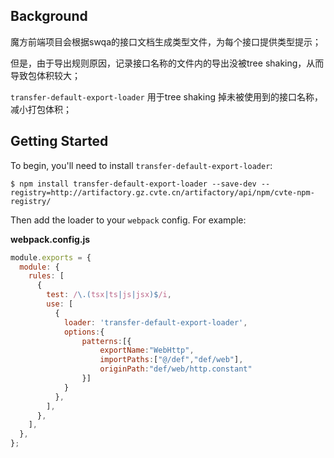 
## Background
魔方前端项目会根据swqa的接口文档生成类型文件，为每个接口提供类型提示；

但是，由于导出规则原因，记录接口名称的文件内的导出没被tree shaking，从而导致包体积较大；

`transfer-default-export-loader` 用于tree shaking 掉未被使用到的接口名称，减小打包体积；

## Getting Started

To begin, you'll need to install `transfer-default-export-loader`:

```console
$ npm install transfer-default-export-loader --save-dev --registry=http://artifactory.gz.cvte.cn/artifactory/api/npm/cvte-npm-registry/
```


Then add the loader to your `webpack` config. For example:

**webpack.config.js**

```js
module.exports = {
  module: {
    rules: [
      {
        test: /\.(tsx|ts|js|jsx)$/i,
        use: [
          {
            loader: 'transfer-default-export-loader',
            options:{
                patterns:[{
                    exportName:"WebHttp",
                    importPaths:["@/def","def/web"],
                    originPath:"def/web/http.constant"
                }]
            }
          },
        ],
      },
    ],
  },
};
```

